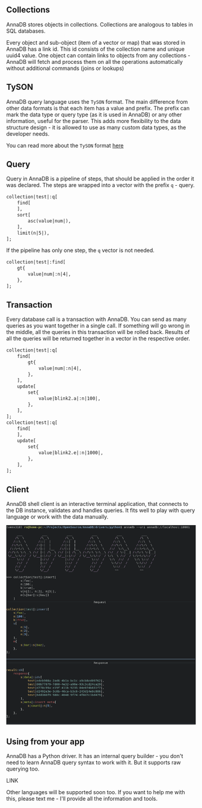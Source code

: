 ## Collections

AnnaDB stores objects in collections. Collections are analogous to tables in SQL databases. 

Every object and sub-object (item of a vector or map) that was stored in AnnaDB has a link id. This id consists of the collection name and unique uuid4 value. One object can contain links to objects from any collections - AnnaDB will fetch and process them on all the operations automatically without additional commands (joins or lookups)

## TySON

AnnaDB query language uses the `TySON` format. The main difference from other data formats is that each item has a value and prefix. The prefix can mark the data type or query type (as it is used in AnnaDB) or any other information, useful for the parser. This adds more flexibility to the data structure design - it is allowed to use as many custom data types, as the developer needs.

You can read more about the `TySON`
format [here](https://github.com/roman-right/tyson)

## Query

Query in AnnaDB is a pipeline of steps, that should be applied in the order it was declared. The steps are wrapped into a vector with the prefix `q` - query.

<pre><code><span class="prefix_primitive">collection</span>|<span class="value_primitive">test</span>|:<span class="prefix_vector">q</span>[
	<span class="prefix_vector">find</span>[
	],
	<span class="prefix_vector">sort</span>[
		<span class="prefix_modifier">asc</span>(<span class="prefix_primitive">value</span>|<span class="value_primitive">num</span>|),
	],
	<span class="prefix_modifier">limit</span>(<span class="prefix_number">n</span>|<span class="value_number">5</span>|),
];
</code></pre>

If the pipeline has only one step, the `q` vector is not needed.

<pre><code><span class="prefix_primitive">collection</span>|<span class="value_primitive">test</span>|:<span class="prefix_vector">find</span>[
	<span class="prefix_map">gt</span>{
		<span class="prefix_primitive">value</span>|<span class="value_primitive">num</span>|:<span class="prefix_number">n</span>|<span class="value_number">4</span>|,
	},
];
</code></pre>

## Transaction

Every database call is a transaction with AnnaDB. You can send as many queries as you want together in a single call. If something will go wrong in the middle, all the queries in this transaction will be rolled back. Results of all the queries will be returned together in a vector in the respective order.

<pre><code><span class="prefix_primitive">collection</span>|<span class="value_primitive">test</span>|:<span class="prefix_vector">q</span>[
	<span class="prefix_vector">find</span>[
		<span class="prefix_map">gt</span>{
			<span class="prefix_primitive">value</span>|<span class="value_primitive">num</span>|:<span class="prefix_number">n</span>|<span class="value_number">4</span>|,
		},
	],
	<span class="prefix_vector">update</span>[
		<span class="prefix_map">set</span>{
			<span class="prefix_primitive">value</span>|<span class="value_primitive">blink2.a</span>|:<span class="prefix_number">n</span>|<span class="value_number">100</span>|,
		},
	],
];
<span class="prefix_primitive">collection</span>|<span class="value_primitive">test</span>|:<span class="prefix_vector">q</span>[
	<span class="prefix_vector">find</span>[
	],
	<span class="prefix_vector">update</span>[
		<span class="prefix_map">set</span>{
			<span class="prefix_primitive">value</span>|<span class="value_primitive">blink2.e</span>|:<span class="prefix_number">n</span>|<span class="value_number">1000</span>|,
		},
	],
];
</code></pre>

## Client

AnnaDB shell client is an interactive terminal application, that connects to the DB instance, validates and handles queries. It fits well to play with query language or work with the data manually.

![](../assets/img/shell.png)

## Using from your app

AnnaDB has a Python driver. It has an internal query builder - you don't need to learn AnnaDB query syntax to work with it. But it supports raw querying too.

LINK

Other languages will be supported soon too. If you want to help me with this, please text me - I'll provide all the information and tools.
